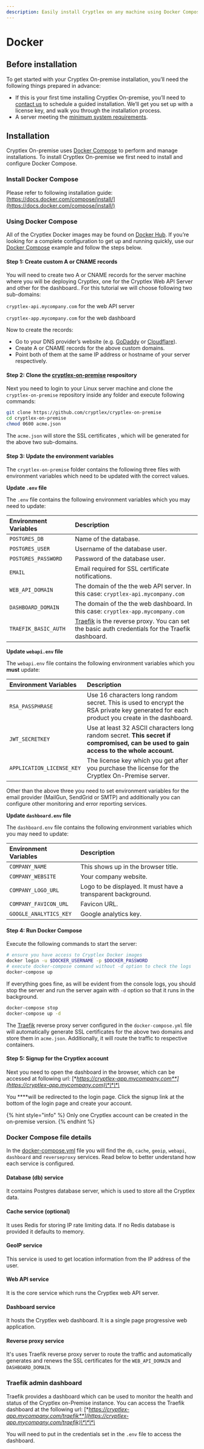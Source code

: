 ```yaml
---
description: Easily install Cryptlex on any machine using Docker Compose.
---
```


# Docker

## Before installation

To get started with your Cryptlex On-premise installation, you’ll need the following things prepared in advance:

* If this is your first time installing Cryptlex On-premise, you’ll need to [contact us](mailto:support@cryptlex.com) to schedule a guided installation. We’ll get you set up with a license key, and walk you through the installation process.
* A server meeting the [minimum system requirements](https://docs.cryptlex.com/cryptlex-on-premise/system-requirements).

## Installation

Cryptlex On-premise uses [Docker Compose](https://docs.docker.com/compose/) to perform and manage installations. To install Cryptlex On-premise we first need to install and configure Docker Compose.

### Install Docker Compose

Please refer to following installation guide: [https://docs.docker.com/compose/install/](https://docs.docker.com/compose/install/)

### Using Docker Compose

All of the Cryptlex Docker images may be found on [Docker Hub](https://hub.docker.com/u/cryptlex). If you’re looking for a complete configuration to get up and running quickly, use our [Docker Compose](https://github.com/cryptlex/cryptlex-on-premise) example and follow the steps below.

#### Step 1: Create custom A or CNAME records

You will need to create two A or CNAME records for the server machine where you will be deploying Cryptlex, one for the Cryptlex Web API Server and other for the dashboard.. For this tutorial we will choose following two sub-domains:

`cryptlex-api.mycompany.com` for the web API server

`cryptlex-app.mycompany.com` for the web dashboard

Now to create the records:

* Go to your DNS provider’s website \(e.g. [GoDaddy](https://ie.godaddy.com/help/add-a-cname-record-19236) or [Cloudflare](https://www.cloudflare.com/dns/)\).
* Create A or CNAME records for the above custom domains.
* Point both of them at the same IP address or hostname of your server respectively.

#### Step 2: Clone the [cryptlex-on-premise](https://github.com/cryptlex/cryptlex-on-premise) respository

Next you need to login to your Linux server machine and clone the `cryptlex-on-premise` repository inside any folder and execute following commands:

```bash
git clone https://github.com/cryptlex/cryptlex-on-premise
cd cryptlex-on-premise
chmod 0600 acme.json
```

The `acme.json` will store the SSL certificates , which will be generated for the above two sub-domains.

#### Step 3: Update the environment variables

The `cryptlex-on-premise` folder contains the following three files with environment variables which need to be updated with the correct values. 

**Update `.env` file**

The `.env` file contains the following environment variables which you may need to update:

| Environment Variables | Description |
| :--- | :--- |
| `POSTGRES_DB` | Name of the database. |
| `POSTGRES_USER` | Username of the database user. |
| `POSTGRES_PASSWORD` | Password of the database user. |
| `EMAIL` | Email required for SSL certificate notifications. |
| `WEB_API_DOMAIN` | The domain of the the web API server. In this case: `cryptlex-api.mycompany.com` |
| `DASHBOARD_DOMAIN` | The domain of the the web dashboard. In this case: `cryptlex-app.mycompany.com` |
| `TRAEFIK_BASIC_AUTH` | [Traefik](https://traefik.io/) is the reverse proxy. You can set the basic auth credentials for the Traefik dashboard. |

**Update `webapi.env` file**

The `webapi.env` file contains the following environment variables which you **must** update:

| Environment Variables | Description |
| :--- | :--- |
| `RSA_PASSPHRASE` | Use 16 characters long random secret. This is used to encrypt the RSA private key generated for each product you create in the dashboard. |
| `JWT_SECRETKEY` | Use at least 32 ASCII characters long random secret. **This secret if compromised, can be used to** **gain access to the whole account.** |
| `APPLICATION_LICENSE_KEY` | The license key which you get after you purchase the license for the Cryptlex On-Premise server. |

Other than the above three you need to set environment variables for the email provider \(MailGun, SendGrid or SMTP\) and additionally you can configure other monitoring and error reporting services.

**Update `dashboard.env` file**

The `dashboard.env` file contains the following environment variables which you may need to update:

| Environment Variables | Description |
| :--- | :--- |
| `COMPANY_NAME` | This shows up in the browser title. |
| `COMPANY_WEBSITE` | Your company website. |
| `COMPANY_LOGO_URL` | Logo to be displayed. It must have a transparent background. |
| `COMPANY_FAVICON_URL` | Favicon URL. |
| `GOOGLE_ANALYTICS_KEY` | Google analytics key. |

#### Step 4: Run Docker Compose

Execute the following commands to start the server:

```bash
# ensure you have access to Cryptlex Docker images
docker login -u $DOCKER_USERNAME -p $DOCKER_PASSWORD
# execute docker-compose command without -d option to check the logs
docker-compose up
```

If everything goes fine, as will be evident from the console logs, you should stop the server and run the server again with `-d` option so that it runs in the background.

```bash
docker-compose stop
docker-compose up -d
```

The [Traefik](https://traefik.io/) reverse proxy server configured in the `docker-compose.yml` file will automatically generate SSL certificates for the above two domains and store them in `acme.json`. Additionally, it will route the traffic to respective containers.

#### Step 5: Signup for the Cryptlex account

Next you need to open the dashboard in the browser, which can be accessed at following url: [**https://cryptlex-app.mycompany.com**](https://cryptlex-app.mycompany.com)\*\*\*\*

You ****will be redirected to the login page. Click the signup link at the bottom of the login page and create your account.

{% hint style="info" %}
Only one Cryptlex account can be created in the on-premise version.
{% endhint %}

### Docker Compose file details

In the [docker-compose.yml](https://github.com/cryptlex/cryptlex-on-premise/blob/master/docker-compose.yml) file you will find the `db`, `cache`, `geoip`, `webapi`, `dashboard` and `reverseproxy` services. Read below to better understand how each service is configured.

#### Database \(db\) service <a id="database-service"></a>

It contains Postgres database server, which is used to store all the Cryptlex data.

#### Cache service \(optional\) <a id="search-service"></a>

It uses Redis for storing IP rate limiting data. If no Redis database is provided it defaults to memory.

#### GeoIP service <a id="search-service"></a>

This service is used to get location information from the IP address of the user.

#### Web API service

It is the core service which runs the Cryptlex web API server.

#### Dashboard service

It hosts the Cryptlex web dashboard. It is a single page progressive web application.

#### Reverse proxy service

It's uses Traefik reverse proxy server to route the traffic and automatically generates and renews the SSL certificates for the `WEB_API_DOMAIN` and `DASHBOARD_DOMAIN`.

### Traefik admin dashboard

Traefik provides a dashboard which can be used to monitor the health and status of the Cryptlex on-Premise instance. You can access the Traefik dashboard at the following url: [**https://cryptlex-app.mycompany.com/traefik**](https://cryptlex-app.mycompany.com/traefik)\*\*\*\*

You will need to put in the credentials set in the `.env` file to access the dashboard.

